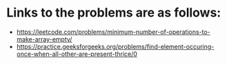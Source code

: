 # Links to the problems are as follows:

* https://leetcode.com/problems/minimum-number-of-operations-to-make-array-empty/
* https://practice.geeksforgeeks.org/problems/find-element-occuring-once-when-all-other-are-present-thrice/0
